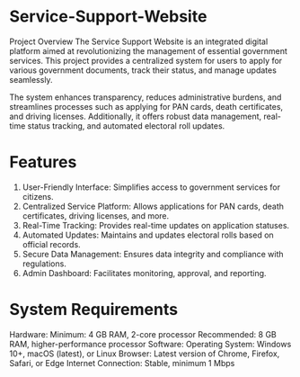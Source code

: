 # Service-Support-Website
Project Overview
The Service Support Website is an integrated digital platform aimed at revolutionizing the management of essential government services. This project provides a centralized system for users to apply for various government documents, track their status, and manage updates seamlessly.

The system enhances transparency, reduces administrative burdens, and streamlines processes such as applying for PAN cards, death certificates, and driving licenses. Additionally, it offers robust data management, real-time status tracking, and automated electoral roll updates.

# Features
1. User-Friendly Interface: Simplifies access to government services for citizens.
2. Centralized Service Platform: Allows applications for PAN cards, death certificates, driving licenses, and more.
3. Real-Time Tracking: Provides real-time updates on application statuses.
4. Automated Updates: Maintains and updates electoral rolls based on official records.
5. Secure Data Management: Ensures data integrity and compliance with regulations.
6. Admin Dashboard: Facilitates monitoring, approval, and reporting.

# System Requirements

Hardware:
Minimum: 4 GB RAM, 2-core processor
Recommended: 8 GB RAM, higher-performance processor
Software:
Operating System: Windows 10+, macOS (latest), or Linux
Browser: Latest version of Chrome, Firefox, Safari, or Edge
Internet Connection: Stable, minimum 1 Mbps
